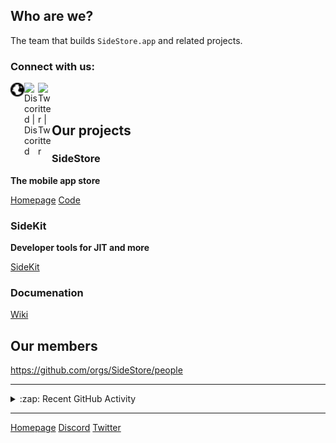 <!-- 
Docs: How to use GitHub README and actions to auto-generate embedded content.
https://github.com/anuraghazra/github-readme-stats
https://www.youtube.com/watch?v=n6d4KHSKqGk
https://github.com/rahuldkjain/github-profile-readme-generator
 -->

## Who are we?

The team that builds `SideStore.app` and related projects.

### Connect with us:

<!--
[![Website](https://img.shields.io/website?label=sidestore.io&style=for-the-badge&url=https://sidestore.io)](https://sidestore.io)
[![Twitter Follow](https://img.shields.io/twitter/follow/sidestore_io?color=1DA1F2&logo=twitter&style=for-the-badge)](https://twitter.com/intent/follow?original_referer=https%3A%2F%2Fgithub.com%2Fsidestore&screen_name=sidestore)
[![GitHub Followers](https://img.shields.io/github/followers/sidestore?style=for-the-badge)]()
[![GitHub Sponsors](https://img.shields.io/github/sponsors/sidestore?style=for-the-badge
)]() 
-->

[<img align="left" alt="sidestore.io" width="22px" src="https://raw.githubusercontent.com/iconic/open-iconic/master/svg/globe.svg" />][website]
[<img align="left" alt="Discord | Discord" width="22px" src="https://cdn.jsdelivr.net/npm/simple-icons@v3/icons/discord.svg" />][discord]
[<img align="left" alt="Twitter | Twitter" width="22px" src="https://cdn.jsdelivr.net/npm/simple-icons@v3/icons/twitter.svg" />][twitter]

<br />
<br />

## Our projects

### SideStore

__The mobile app store__

[Homepage][website]
[Code][git.sidestore]

### SideKit

__Developer tools for JIT and more__

[SideKit][git.sidekit]

### Documenation

[Wiki][wiki]

## Our members

https://github.com/orgs/SideStore/people

---

<details>
  <summary>:zap: Recent GitHub Activity</summary>

<!--START_SECTION:activity-->
1. 🗣 Commented on [#482](https://github.com/SideStore/SideStore/issues/482) in [SideStore/SideStore](https://github.com/SideStore/SideStore)
2. 🗣 Commented on [#374](https://github.com/SideStore/SideStore/issues/374) in [SideStore/SideStore](https://github.com/SideStore/SideStore)
3. ❗️ Opened issue [#509](https://github.com/SideStore/SideStore/issues/509) in [SideStore/SideStore](https://github.com/SideStore/SideStore)
4. 🗣 Commented on [#508](https://github.com/SideStore/SideStore/issues/508) in [SideStore/SideStore](https://github.com/SideStore/SideStore)
5. 🗣 Commented on [#508](https://github.com/SideStore/SideStore/issues/508) in [SideStore/SideStore](https://github.com/SideStore/SideStore)
6. 🗣 Commented on [#508](https://github.com/SideStore/SideStore/issues/508) in [SideStore/SideStore](https://github.com/SideStore/SideStore)
7. 💪 Opened PR [#508](https://github.com/SideStore/SideStore/pull/508) in [SideStore/SideStore](https://github.com/SideStore/SideStore)
8. ❗️ Closed issue [#507](https://github.com/SideStore/SideStore/issues/507) in [SideStore/SideStore](https://github.com/SideStore/SideStore)
9. 🗣 Commented on [#507](https://github.com/SideStore/SideStore/issues/507) in [SideStore/SideStore](https://github.com/SideStore/SideStore)
10. 🗣 Commented on [#482](https://github.com/SideStore/SideStore/issues/482) in [SideStore/SideStore](https://github.com/SideStore/SideStore)
11. 🎉 Merged PR [#15](https://github.com/SideStore/apple-private-apis/pull/15) in [SideStore/apple-private-apis](https://github.com/SideStore/apple-private-apis)
12. 🗣 Commented on [#15](https://github.com/SideStore/apple-private-apis/issues/15) in [SideStore/apple-private-apis](https://github.com/SideStore/apple-private-apis)
13. 🗣 Commented on [#15](https://github.com/SideStore/apple-private-apis/issues/15) in [SideStore/apple-private-apis](https://github.com/SideStore/apple-private-apis)
14. 🗣 Commented on [#15](https://github.com/SideStore/apple-private-apis/issues/15) in [SideStore/apple-private-apis](https://github.com/SideStore/apple-private-apis)
15. 💪 Opened PR [#15](https://github.com/SideStore/apple-private-apis/pull/15) in [SideStore/apple-private-apis](https://github.com/SideStore/apple-private-apis)
16. 🗣 Commented on [#482](https://github.com/SideStore/SideStore/issues/482) in [SideStore/SideStore](https://github.com/SideStore/SideStore)
17. ❗️ Opened issue [#507](https://github.com/SideStore/SideStore/issues/507) in [SideStore/SideStore](https://github.com/SideStore/SideStore)
18. 🗣 Commented on [#474](https://github.com/SideStore/SideStore/issues/474) in [SideStore/SideStore](https://github.com/SideStore/SideStore)
19. 🗣 Commented on [#482](https://github.com/SideStore/SideStore/issues/482) in [SideStore/SideStore](https://github.com/SideStore/SideStore)
20. 🗣 Commented on [#482](https://github.com/SideStore/SideStore/issues/482) in [SideStore/SideStore](https://github.com/SideStore/SideStore)
<!--END_SECTION:activity-->

</details>

---

[Homepage][patreon] [Discord][discord] [Twitter][twitter]

<!--
- [Patreon][patreon]
- [OpenCollective][opencollective]
- [YouTube][youtube]
-->

[website]: https://sidestore.io
[wiki]: https://wiki.sidestore.io
[twitter]: https://twitter.com/sidestore_io
[discord]: https://discord.gg/sidestore-949183273383395328
[youtube]: https://youtube.com/TODO
[patreon]: https://www.patreon.com/SideStore
[opencollective]: https://opencollective.com/TODO
[git.sidestore]: https://github.com/SideStore/SideStore/
[git.sidekit]: https://github.com/SideStore/SideKit

